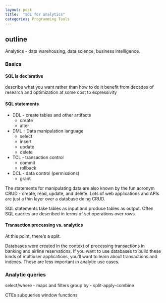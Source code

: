 ```yaml
---
layout: post
title:  "SQL for analytics"
categories: Programming Tools
---
```


## outline

Analytics - data warehousing, data science, business intelligence.

### Basics

#### SQL is declarative

describe what you want rather than how to do it
benefit from decades of research and optimization
at some cost to expressivity

#### SQL statements

- DDL - create tables and other artifacts
  - create
  - alter
- DML - Data manipulation language
  - select
  - insert
  - update
  - delete
- TCL - transaction control
  - commit
  - rollback
- DCL - data control (permissions)
  - grant

The statements for manipulating data are also known by the fun acronym CRUD - create, read, update, and delete. Lots of web applications and APIs are just a thin layer over a database doing CRUD.

SQL statements take tables as input and produce tables as output. Often SQL queries are described in terms of set operations over rows.

#### Transaction processing vs. analytics

At this point, there's a split.

Databases were created in the context of processing transactions in banking and airline reservations. If you want to use databases to build these kinds of multiuser applications, you'll want to learn about transactions and indexes. These are less important in analytic use cases.

### Analytic queries

select/where - maps and filters
group by - split-apply-combine

CTEs subqueries
window functions

